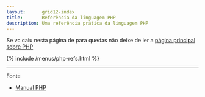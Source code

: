 ```yaml
---
layout:      grid12-index
title:       Referência da linguagem PHP
description: Uma referência prática da linguagem PHP
---
```


Se vc caiu nesta página de para quedas não deixe de ler a [página principal sobre PHP](/php/)

{% include /menus/php-refs.html %}

<hr/>
Fonte

- [Manual PHP](http://www.php.net/manual/pt_BR/ "link-externo")
